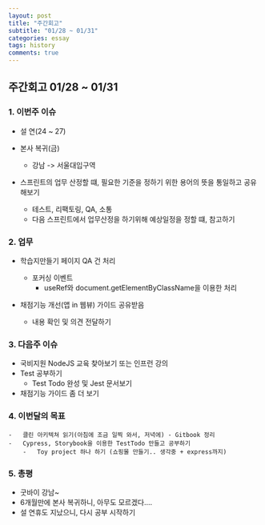 ```yaml
---
layout: post
title: "주간회고"
subtitle: "01/28 ~ 01/31"
categories: essay
tags: history
comments: true
---
```


## 주간회고 01/28 ~ 01/31

### 1. 이번주 이슈

- 설 연(24 ~ 27)
- 본사 복귀(금)

  - 강남 -> 서울대입구역

- 스프린트의 업무 산정할 떄, 필요한 기준을 정하기 위한 용어의 뜻을 통일하고 공유해보기
  - 테스트, 리팩토링, QA, 소통
  - 다음 스프린트에서 업무산정을 하기위해 예상일정을 정할 떄, 참고하기

### 2. 업무

- 학습지만들기 페이지 QA 건 처리

  - 포커싱 이벤트
    - useRef와 document.getElementByClassName을 이용한 처리

- 채점기능 개선(앱 in 웹뷰) 가이드 공유받음
  - 내용 확인 및 의견 전달하기

### 3. 다음주 이슈

- 국비지원 NodeJS 교육 찾아보기 또는 인프런 강의
- Test 공부하기
  - Test Todo 완성 및 Jest 문서보기
- 채점기능 가이드 좀 더 보기

### 4. 이번달의 목표

    -   클린 아키텍쳐 읽기(아침에 조금 일찍 와서, 저녁에) - Gitbook 정리
    -   Cypress, Storybook을 이용한 TestTodo 만들고 공부하기
        -   Toy project 하나 하기 (쇼핑몰 만들기.. 생각중 + express까지)

### 5. 총평

- 굿바이 강남~
- 6개월만에 본사 복귀하니, 아무도 모르겠다....
- 설 연휴도 지났으니, 다시 공부 시작하기
